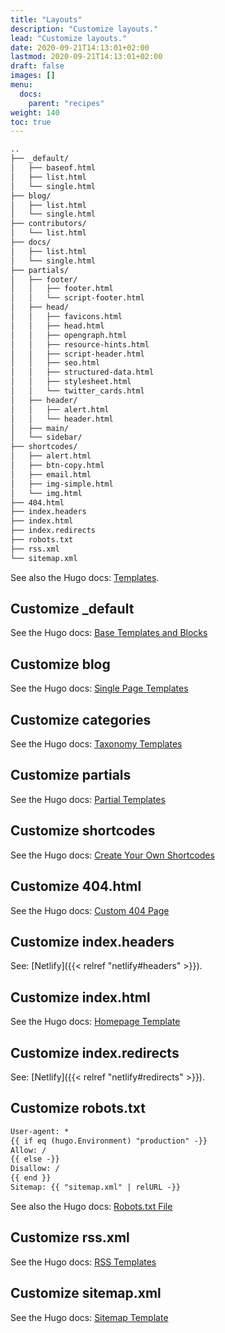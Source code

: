 ```yaml
---
title: "Layouts"
description: "Customize layouts."
lead: "Customize layouts."
date: 2020-09-21T14:13:01+02:00
lastmod: 2020-09-21T14:13:01+02:00
draft: false
images: []
menu:
  docs:
    parent: "recipes"
weight: 140
toc: true
---
```


```bash
..
├── _default/
│   ├── baseof.html
│   ├── list.html
│   └── single.html
├── blog/
│   ├── list.html
│   └── single.html
├── contributors/
│   └── list.html
├── docs/
│   ├── list.html
│   └── single.html
├── partials/
│   ├── footer/
│   │   ├── footer.html
│   │   └── script-footer.html
│   ├── head/
│   │   ├── favicons.html
│   │   ├── head.html
│   │   ├── opengraph.html
│   │   ├── resource-hints.html
│   │   ├── script-header.html
│   │   ├── seo.html
│   │   ├── structured-data.html
│   │   ├── stylesheet.html
│   │   └── twitter_cards.html
│   ├── header/
│   │   ├── alert.html
│   │   └── header.html
│   ├── main/
│   └── sidebar/
├── shortcodes/
│   ├── alert.html
│   ├── btn-copy.html
│   ├── email.html
│   ├── img-simple.html
│   └── img.html
├── 404.html
├── index.headers
├── index.html
├── index.redirects
├── robots.txt
├── rss.xml
└── sitemap.xml
```

See also the Hugo docs: [Templates](https://gohugo.io/templates/).

## Customize _default

See the Hugo docs: [Base Templates and Blocks](https://gohugo.io/templates/base/)

## Customize blog

See the Hugo docs: [Single Page Templates](https://gohugo.io/templates/single-page-templates/)

## Customize categories

See the Hugo docs: [Taxonomy Templates](https://gohugo.io/templates/taxonomy-templates/)

## Customize partials

See the Hugo docs: [Partial Templates](https://gohugo.io/templates/partials/)

## Customize shortcodes

See the Hugo docs: [Create Your Own Shortcodes](https://gohugo.io/templates/shortcode-templates/)

## Customize 404.html

See the Hugo docs: [Custom 404 Page](https://gohugo.io/templates/404/)

## Customize index.headers

See: [Netlify]({{< relref "netlify#headers" >}}).

## Customize index.html

See the Hugo docs: [Homepage Template](https://gohugo.io/templates/homepage/)

## Customize index.redirects

See: [Netlify]({{< relref "netlify#redirects" >}}).

## Customize robots.txt

```txt
User-agent: *
{{ if eq (hugo.Environment) "production" -}}
Allow: /
{{ else -}}
Disallow: /
{{ end }}
Sitemap: {{ "sitemap.xml" | relURL -}}
```

See also the Hugo docs: [Robots.txt File](https://gohugo.io/templates/robots/)

## Customize rss.xml

See the Hugo docs: [RSS Templates](https://gohugo.io/templates/rss/)

## Customize sitemap.xml

See the Hugo docs: [Sitemap Template](https://gohugo.io/templates/sitemap-template/)
